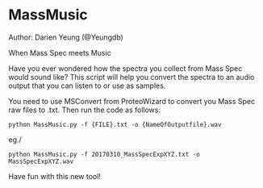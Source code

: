 # MassMusic
Author:
  Darien Yeung (@Yeungdb)

When Mass Spec meets Music

Have you ever wondered how the spectra you collect from Mass Spec would sound like? This script will help you convert the spectra to an audio output that you can listen to or use as samples.

You need to use MSConvert from ProteoWizard to convert you Mass Spec raw files to .txt. Then run the code as follows:

```python MassMusic.py -f {FILE}.txt -o {NameOfOutputfile}.wav```

eg./

```python MassMusic.py -f 20170310_MassSpecExpXYZ.txt -o MassSpecExpXYZ.wav```

Have fun with this new tool!
